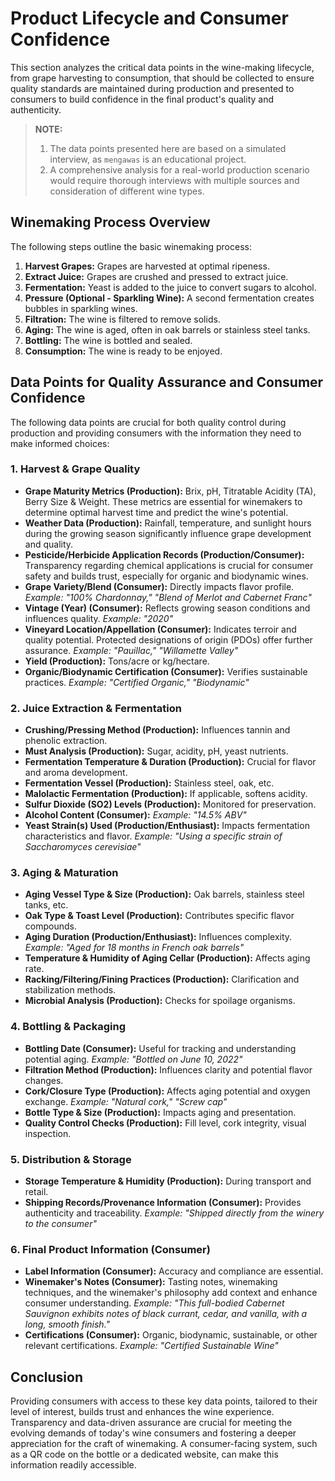 # Product Lifecycle and Consumer Confidence

This section analyzes the critical data points in the wine-making lifecycle, from grape harvesting to consumption, that should be collected to ensure quality standards are maintained during production and presented to consumers to build confidence in the final product's quality and authenticity.

> **NOTE:**
> 1. The data points presented here are based on a simulated interview, as `mengawas` is an educational project.
> 2. A comprehensive analysis for a real-world production scenario would require thorough interviews with multiple sources and consideration of different wine types.

## Winemaking Process Overview

The following steps outline the basic winemaking process:

1. **Harvest Grapes:** Grapes are harvested at optimal ripeness.
2. **Extract Juice:** Grapes are crushed and pressed to extract juice.
3. **Fermentation:** Yeast is added to the juice to convert sugars to alcohol.
4. **Pressure (Optional - Sparkling Wine):** A second fermentation creates bubbles in sparkling wines.
5. **Filtration:** The wine is filtered to remove solids.
6. **Aging:** The wine is aged, often in oak barrels or stainless steel tanks.
7. **Bottling:** The wine is bottled and sealed.
8. **Consumption:** The wine is ready to be enjoyed.

## Data Points for Quality Assurance and Consumer Confidence

The following data points are crucial for both quality control during production and providing consumers with the information they need to make informed choices:

### 1. Harvest & Grape Quality

* **Grape Maturity Metrics (Production):** Brix, pH, Titratable Acidity (TA), Berry Size & Weight.  These metrics are essential for winemakers to determine optimal harvest time and predict the wine's potential.
* **Weather Data (Production):** Rainfall, temperature, and sunlight hours during the growing season significantly influence grape development and quality.
* **Pesticide/Herbicide Application Records (Production/Consumer):** Transparency regarding chemical applications is crucial for consumer safety and builds trust, especially for organic and biodynamic wines.
* **Grape Variety/Blend (Consumer):**  Directly impacts flavor profile. *Example: "100% Chardonnay," "Blend of Merlot and Cabernet Franc"*
* **Vintage (Year) (Consumer):** Reflects growing season conditions and influences quality. *Example: "2020"*
* **Vineyard Location/Appellation (Consumer):** Indicates terroir and quality potential. Protected designations of origin (PDOs) offer further assurance. *Example: "Pauillac," "Willamette Valley"*
* **Yield (Production):** Tons/acre or kg/hectare.
* **Organic/Biodynamic Certification (Consumer):** Verifies sustainable practices. *Example: "Certified Organic," "Biodynamic"*

### 2. Juice Extraction & Fermentation

* **Crushing/Pressing Method (Production):** Influences tannin and phenolic extraction.
* **Must Analysis (Production):** Sugar, acidity, pH, yeast nutrients.
* **Fermentation Temperature & Duration (Production):** Crucial for flavor and aroma development.
* **Fermentation Vessel (Production):** Stainless steel, oak, etc.
* **Malolactic Fermentation (Production):** If applicable, softens acidity.
* **Sulfur Dioxide (SO2) Levels (Production):** Monitored for preservation.
* **Alcohol Content (Consumer):** *Example: "14.5% ABV"*
* **Yeast Strain(s) Used (Production/Enthusiast):** Impacts fermentation characteristics and flavor. *Example: "Using a specific strain of Saccharomyces cerevisiae"*

### 3. Aging & Maturation

* **Aging Vessel Type & Size (Production):** Oak barrels, stainless steel tanks, etc.
* **Oak Type & Toast Level (Production):** Contributes specific flavor compounds.
* **Aging Duration (Production/Enthusiast):** Influences complexity. *Example: "Aged for 18 months in French oak barrels"*
* **Temperature & Humidity of Aging Cellar (Production):** Affects aging rate.
* **Racking/Filtering/Fining Practices (Production):** Clarification and stabilization methods.
* **Microbial Analysis (Production):** Checks for spoilage organisms.

### 4. Bottling & Packaging

* **Bottling Date (Consumer):** Useful for tracking and understanding potential aging. *Example: "Bottled on June 10, 2022"*
* **Filtration Method (Production):** Influences clarity and potential flavor changes.
* **Cork/Closure Type (Production):** Affects aging potential and oxygen exchange. *Example: "Natural cork," "Screw cap"*
* **Bottle Type & Size (Production):** Impacts aging and presentation.
* **Quality Control Checks (Production):** Fill level, cork integrity, visual inspection.

### 5. Distribution & Storage

* **Storage Temperature & Humidity (Production):** During transport and retail.
* **Shipping Records/Provenance Information (Consumer):** Provides authenticity and traceability. *Example: "Shipped directly from the winery to the consumer"*

### 6. Final Product Information (Consumer)

* **Label Information (Consumer):** Accuracy and compliance are essential.
* **Winemaker's Notes (Consumer):** Tasting notes, winemaking techniques, and the winemaker's philosophy add context and enhance consumer understanding. *Example: "This full-bodied Cabernet Sauvignon exhibits notes of black currant, cedar, and vanilla, with a long, smooth finish."*
* **Certifications (Consumer):** Organic, biodynamic, sustainable, or other relevant certifications. *Example: "Certified Sustainable Wine"*

## Conclusion

Providing consumers with access to these key data points, tailored to their level of interest, builds trust and enhances the wine experience.  Transparency and data-driven assurance are crucial for meeting the evolving demands of today's wine consumers and fostering a deeper appreciation for the craft of winemaking.  A consumer-facing system, such as a QR code on the bottle or a dedicated website, can make this information readily accessible.